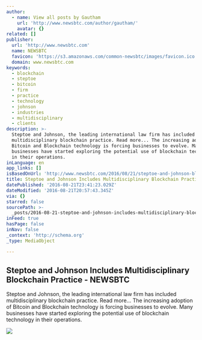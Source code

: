 ```yaml
---
author:
  - name: View all posts by Gautham
    url: 'http://www.newsbtc.com/author/gautham/'
    avatar: {}
related: []
publisher:
  url: 'http://www.newsbtc.com'
  name: NEWSBTC
  favicon: 'https://s3.amazonaws.com/common-newsbtc/images/favicon.ico'
  domain: www.newsbtc.com
keywords:
  - blockchain
  - steptoe
  - bitcoin
  - firm
  - practice
  - technology
  - johnson
  - industries
  - multidisciplinary
  - clients
description: >-
  Steptoe and Johnson, the leading international law firm has included
  multidisciplinary blockchain practice. Read more... The increasing adoption of
  Bitcoin and Blockchain technology is forcing businesses to evolve. Many
  businesses have started exploring the potential use of blockchain technology
  in their operations.
inLanguage: en
app_links: []
isBasedOnUrl: 'http://www.newsbtc.com/2016/08/21/steptoe-and-johnson-blockchain-practice/'
title: Steptoe and Johnson Includes Multidisciplinary Blockchain Practice - NEWSBTC
datePublished: '2016-08-21T23:41:23.029Z'
dateModified: '2016-08-21T20:57:43.345Z'
via: {}
starred: false
sourcePath: >-
  _posts/2016-08-21-steptoe-and-johnson-includes-multidisciplinary-blockchain-pr.md
inFeed: true
hasPage: false
inNav: false
_context: 'http://schema.org'
_type: MediaObject

---
```

<article style=""><h1>Steptoe and Johnson Includes Multidisciplinary Blockchain Practice - NEWSBTC</h1><p>Steptoe and Johnson, the leading international law firm has included multidisciplinary blockchain practice. Read more... The increasing adoption of Bitcoin and Blockchain technology is forcing businesses to evolve. Many businesses have started exploring the potential use of blockchain technology in their operations.</p><img src="http://s3.amazonaws.com/main-newsbtc-images/2016/08/21024103/LegalAssistance.jpg" /></article>